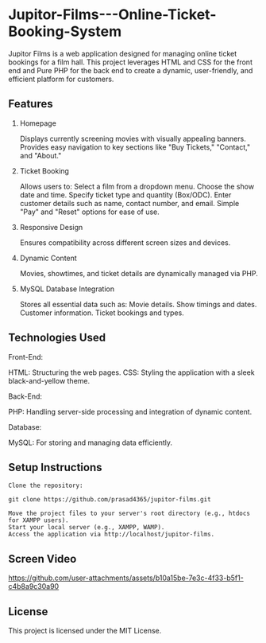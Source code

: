 # Jupitor-Films---Online-Ticket-Booking-System
Jupitor Films is a web application designed for managing online ticket bookings for a film hall. This project leverages HTML and CSS for the front end and Pure PHP for the back end to create a dynamic, user-friendly, and efficient platform for customers.

## Features
1. Homepage

    Displays currently screening movies with visually appealing banners.
    Provides easy navigation to key sections like "Buy Tickets," "Contact," and "About."

2. Ticket Booking

    Allows users to:
        Select a film from a dropdown menu.
        Choose the show date and time.
        Specify ticket type and quantity (Box/ODC).
        Enter customer details such as name, contact number, and email.
    Simple "Pay" and "Reset" options for ease of use.

3. Responsive Design

    Ensures compatibility across different screen sizes and devices.

4. Dynamic Content

    Movies, showtimes, and ticket details are dynamically managed via PHP.
   
6. MySQL Database Integration

    Stores all essential data such as:
        Movie details.
        Show timings and dates.
        Customer information.
        Ticket bookings and types.

## Technologies Used
Front-End:

   HTML: Structuring the web pages.
   CSS: Styling the application with a sleek black-and-yellow theme.

Back-End:

   PHP: Handling server-side processing and integration of dynamic content.
    
Database:

   MySQL: For storing and managing data efficiently.

## Setup Instructions

    Clone the repository:

    git clone https://github.com/prasad4365/jupitor-films.git

    Move the project files to your server's root directory (e.g., htdocs for XAMPP users).
    Start your local server (e.g., XAMPP, WAMP).
    Access the application via http://localhost/jupitor-films.

## Screen Video
https://github.com/user-attachments/assets/b10a15be-7e3c-4f33-b5f1-c4b8a9c30a90


## License

This project is licensed under the MIT License.
